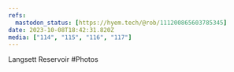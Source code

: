 ```yaml
---
refs:
  mastodon_status: [https://hyem.tech/@rob/111200865603785345]
date: 2023-10-08T18:42:31.820Z
media: ["114", "115", "116", "117"]
---
```


Langsett Reservoir #Photos

